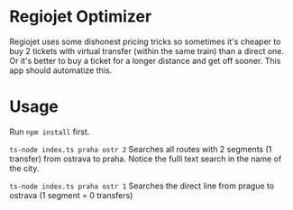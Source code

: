 # Regiojet Optimizer
Regiojet uses some dishonest pricing tricks so sometimes it's cheaper to buy 2 tickets with virtual transfer (within the same train) than a direct one. 
Or it's better to buy a ticket for a longer distance and get off sooner.
This app should automatize this.

# Usage
Run `npm install` first.

`ts-node index.ts praha ostr 2`
Searches all routes with 2 segments (1 transfer) from ostrava to praha. Notice the fulll text search in the name of the city.

`ts-node index.ts praha ostr 1`
Searches the direct line from prague to ostrava (1 segment = 0 transfers)
